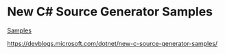 # New C# Source Generator Samples


[Samples](tree/master/samples/CSharp/SourceGenerators)


https://devblogs.microsoft.com/dotnet/new-c-source-generator-samples/
